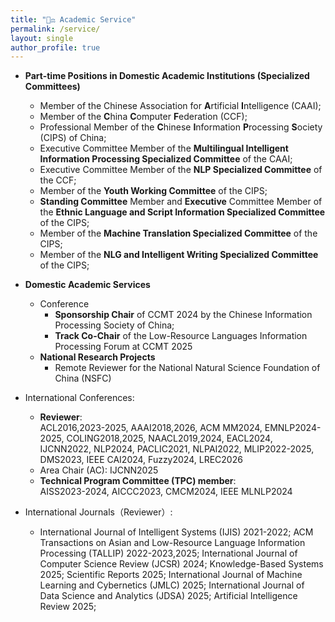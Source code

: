 ```yaml
---
title: "🧑‍⚖️ Academic Service"
permalink: /service/
layout: single
author_profile: true
---
```


- **Part-time Positions in Domestic Academic Institutions (Specialized Committees)**
  - Member of the Chinese Association for **A**rtificial **I**ntelligence (CAAI);
  - Member of the **C**hina **C**omputer **F**ederation (CCF);
  - Professional Member of the **C**hinese **I**nformation **P**rocessing **S**ociety (CIPS) of China;
  - Executive Committee Member of the **Multilingual Intelligent Information Processing Specialized Committee** of the CAAI;
  - Executive Committee Member of the **NLP Specialized Committee** of the CCF;
  - Member of the **Youth Working Committee** of the CIPS;
  - **Standing Committee** Member and **Executive** Committee Member of the **Ethnic Language and Script Information Specialized Committee** of the CIPS;
  - Member of the **Machine Translation Specialized Committee** of the CIPS;
  - Member of the **NLG and Intelligent Writing Specialized Committee** of the CIPS;

- **Domestic Academic Services**
  - Conference
    - **Sponsorship Chair** of CCMT 2024 by the Chinese Information Processing Society of China;
    - **Track Co-Chair** of the Low-Resource Languages Information Processing Forum at CCMT 2025
  - **National Research Projects**
    - Remote Reviewer for the National Natural Science Foundation of China (NSFC)

- International Conferences:
  - **Reviewer**:  
    ACL2016,2023-2025, AAAI2018,2026, ACM MM2024, EMNLP2024-2025, COLING2018,2025, NAACL2019,2024, EACL2024, IJCNN2022, NLP2024, PACLIC2021, NLPAI2022, MLIP2022-2025, DMS2023, IEEE CAI2024, Fuzzy2024, LREC2026
  - Area Chair (AC): IJCNN2025
  - **Technical Program Committee (TPC) member**:  
    AISS2023-2024, AICCC2023, CMCM2024, IEEE MLNLP2024

- International Journals（Reviewer）: 
  - International Journal of Intelligent Systems (IJIS) 2021-2022; ACM Transactions on Asian and Low-Resource Language Information Processing (TALLIP) 2022-2023,2025; International Journal of Computer Science Review (JCSR) 2024; Knowledge-Based Systems 2025; Scientific Reports 2025; International Journal of Machine Learning and Cybernetics (JMLC) 2025; International Journal of Data Science and Analytics (JDSA) 2025; Artificial Intelligence Review 2025;

